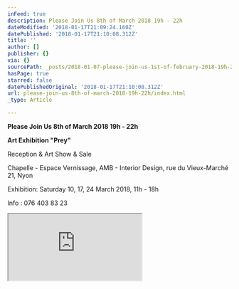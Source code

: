 ```yaml
---
inFeed: true
description: Please Join Us 8th of March 2018 19h - 22h
dateModified: '2018-01-17T21:09:24.160Z'
datePublished: '2018-01-17T21:10:08.312Z'
title: ''
author: []
publisher: {}
via: {}
sourcePath: _posts/2018-01-07-please-join-us-1st-of-february-2018-19h-22h.md
hasPage: true
starred: false
datePublishedOriginal: '2018-01-17T21:10:08.312Z'
url: please-join-us-8th-of-march-2018-19h-22h/index.html
_type: Article

---
```

**Please Join Us 8th of March 2018 19h - 22h**

**Art Exhibition "Prey"**

Reception & Art Show & Sale

Chapelle - Espace Vernissage, AMB - Interior Design, rue du Vieux-Marché 21, Nyon

Exhibition: Saturday 10, 17, 24 March 2018, 11h - 18h

Info : 076 403 83 23

<iframe src="https://the-grid.github.io/ed-location/?latitude=46.381137&amp;longitude=6.2392705&amp;zoom=16&amp;address=Rue%20du%20Vieux-March%C3%A9%2C%20Nyon%2C%201260%20Vaud%2C%20Switzerland" style=""></iframe>